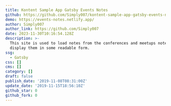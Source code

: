 ```yaml
---
title: Kontent Sample App Gatsby Events Notes
github: https://github.com/Simply007/kontent-sample-app-gatsby-events-notes
demo: https://events-notes.netlify.app/
author: Simply007
author_link: https://github.com/Simply007
date: 2023-11-30T10:16:54.128Z
description: >-
  This site is used to load notes from the conferences and meetups notes and
  display them in some readable form.
ssg:
  - Gatsby
css: []
cms: []
category: []
draft: false
publish_date: '2019-11-08T08:31:00Z'
update_date: '2019-11-15T18:56:10Z'
github_star: 0
github_fork: 0
---
```

